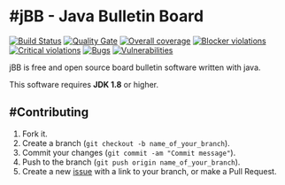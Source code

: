 #jBB - Java Bulletin Board
=================================
[![Build Status](http://vps289371.ovh.net:8000/buildStatus/icon?job=jBB-build-release_0.9.0_20171002)](http://vps289371.ovh.net:8000/job/jBB-build-release_0.9.0_20171002/) 
[![Quality Gate](http://vps289371.ovh.net:9000/api/badges/gate?key=org.jbb:jbb-parent:0.9.0-RC)](http://vps289371.ovh.net:9000/dashboard?id=org.jbb%3Ajbb-parent%3A0.9.0-RC)
[![Overall coverage](http://vps289371.ovh.net:9000/api/badges/measure?key=org.jbb:jbb-parent:0.9.0-RC&metric=coverage&blinking=true)](http://vps289371.ovh.net:9000/dashboard?id=org.jbb%3Ajbb-parent%3A0.9.0-RC) 
[![Blocker violations](http://vps289371.ovh.net:9000/api/badges/measure?key=org.jbb:jbb-parent:0.9.0-RC&metric=blocker_violations&blinking=true)](http://vps289371.ovh.net:9000/dashboard?id=org.jbb%3Ajbb-parent%3A0.9.0-RC) 
[![Critical violations](http://vps289371.ovh.net:9000/api/badges/measure?key=org.jbb:jbb-parent:0.9.0-RC&metric=critical_violations&blinking=true)](http://vps289371.ovh.net:9000/dashboard?id=org.jbb%3Ajbb-parent%3A0.9.0-RC) 
[![Bugs](http://vps289371.ovh.net:9000/api/badges/measure?key=org.jbb:jbb-parent:0.9.0-RC&metric=bugs&blinking=true)](http://vps289371.ovh.net:9000/dashboard?id=org.jbb%3Ajbb-parent%3A0.9.0-RC) 
[![Vulnerabilities](http://vps289371.ovh.net:9000/api/badges/measure?key=org.jbb:jbb-parent:0.9.0-RC&metric=vulnerabilities&blinking=true)](http://vps289371.ovh.net:9000/dashboard?id=org.jbb%3Ajbb-parent%3A0.9.0-RC)


jBB is free and open source board bulletin software written with java.


This software requires **JDK 1.8** or higher.

#Contributing
------------

1. Fork it.
2. Create a branch (`git checkout -b name_of_your_branch`).
3. Commit your changes (`git commit -am "Commit message"`).
4. Push to the branch (`git push origin name_of_your_branch`).
5. Create a new [issue](https://github.com/jbb-project/jbb/issues/new) with a link to your branch, or make a Pull Request.

